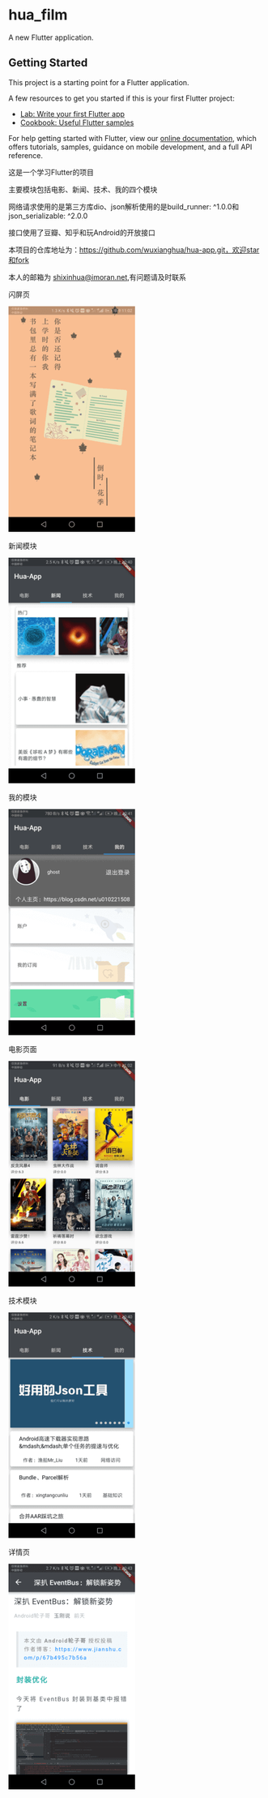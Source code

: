 # hua_film

A new Flutter application.

## Getting Started

This project is a starting point for a Flutter application.

A few resources to get you started if this is your first Flutter project:

- [Lab: Write your first Flutter app](https://flutter.io/docs/get-started/codelab)
- [Cookbook: Useful Flutter samples](https://flutter.io/docs/cookbook)

For help getting started with Flutter, view our 
[online documentation](https://flutter.io/docs), which offers tutorials, 
samples, guidance on mobile development, and a full API reference.

这是一个学习Flutter的项目

主要模块包括电影、新闻、技术、我的四个模块

网络请求使用的是第三方库dio、json解析使用的是build_runner: ^1.0.0和json_serializable: ^2.0.0

接口使用了豆瓣、知乎和玩Android的开放接口

本项目的仓库地址为：https://github.com/wuxianghua/hua-app.git，欢迎star和fork

本人的邮箱为  shixinhua@imoran.net,有问题请及时联系
    
闪屏页

![闪屏](https://github.com/wuxianghua/hua-app/blob/master/image/flash.png)    

新闻模块

![新闻](https://github.com/wuxianghua/hua-app/blob/master/image/news.png)

我的模块

![我的](https://github.com/wuxianghua/hua-app/blob/master/image/my.png)

电影页面

![电影页面](https://github.com/wuxianghua/hua-app/blob/master/image/film.png)

技术模块

![技术](https://github.com/wuxianghua/hua-app/blob/master/image/tech.png)


详情页

![详情](https://github.com/wuxianghua/hua-app/blob/master/image/detail.png)
